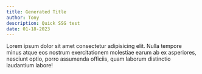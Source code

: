 ```yaml
---
title: Generated Title
author: Tony
description: Quick SSG test
date: 01-18-2023
---
```


Lorem ipsum dolor sit amet consectetur adipisicing elit. Nulla tempore minus atque eos nostrum exercitationem molestiae earum ab ex asperiores, nesciunt optio, porro assumenda officiis, quam laborum distinctio laudantium labore!